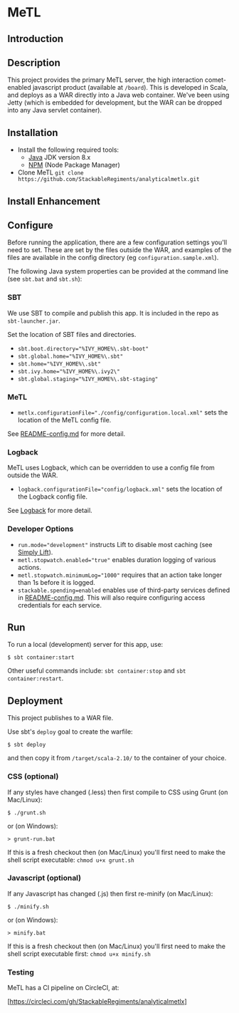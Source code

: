 # MeTL

## Introduction

## Description

This project provides the primary MeTL server, the high interaction comet-enabled javascript product (available at `/board`).  This is developed in Scala, and deploys as a WAR directly into a Java web container.  We've been using Jetty (which is embedded for development, but the WAR can be dropped into any Java servlet container).

## Installation

- Install the following required tools:
  - [Java](www.oracle.com/technetwork/java/javase/downloads) JDK version 8.x
  - [NPM](https://www.npmjs.com/get-npm) (Node Package Manager)
- Clone MeTL `git clone https://github.com/StackableRegiments/analyticalmetlx.git`

## Install Enhancement

## Configure

Before running the application, there are a few configuration settings you'll need to set.  These are set by the files outside the WAR, and examples of the files are available in the config directory (eg `configuration.sample.xml`).

The following Java system properties can be provided at the command line (see `sbt.bat` and `sbt.sh`):

### SBT

We use SBT to compile and publish this app. It is included in the repo as `sbt-launcher.jar`.

Set the location of SBT files and directories.

- `sbt.boot.directory="%IVY_HOME%\.sbt-boot"`
- `sbt.global.home="%IVY_HOME%\.sbt"`
- `sbt.home="%IVY_HOME%\.sbt"`
- `sbt.ivy.home="%IVY_HOME%\.ivy2\"`
- `sbt.global.staging="%IVY_HOME%\.sbt-staging"`

### MeTL

- `metlx.configurationFile="./config/configuration.local.xml"` sets the location of the MeTL config file.

See [README-config.md](README-config.md) for more detail.

### Logback

MeTL uses Logback, which can be overridden to use a config file from outside the WAR.

- `logback.configurationFile="config/logback.xml"` sets the location of the Logback config file.

See [Logback](https://logback.qos.ch/manual/index.html) for more detail.

### Developer Options

- `run.mode="development"` instructs Lift to disable most caching (see [Simply Lift](https://simply.liftweb.net/index-3.1.html#toc-Subsection-3.1.2)).
- `metl.stopwatch.enabled="true"` enables duration logging of various actions.
- `metl.stopwatch.minimumLog="1000"` requires that an action take longer than 1s before it is logged.
- `stackable.spending=enabled` enables use of third-party services defined in [README-config.md](README-config.md). This will also require configuring access credentials for each service.

## Run

To run a local (development) server for this app, use:

    $ sbt container:start

Other useful commands include: `sbt container:stop` and `sbt container:restart`.

## Deployment

This project publishes to a WAR file.

Use sbt's `deploy` goal to create the warfile:

    $ sbt deploy

and then copy it from `/target/scala-2.10/` to the container of your choice.

### CSS (optional)

If any styles have changed (.less) then first compile to CSS using Grunt  (on Mac/Linux):

    $ ./grunt.sh

or (on Windows):

    > grunt-run.bat

If this is a fresh checkout then (on Mac/Linux) you'll first need to make the shell script executable: `chmod u+x grunt.sh`

### Javascript (optional)

If any Javascript has changed (.js) then first re-minify (on Mac/Linux):

    $ ./minify.sh

or (on Windows):

    > minify.bat

If this is a fresh checkout then (on Mac/Linux) you'll first need to make the shell script executable first: `chmod u+x minify.sh`

### Testing

MeTL has a CI pipeline on CircleCI, at:

[https://circleci.com/gh/StackableRegiments/analyticalmetlx]
